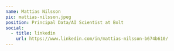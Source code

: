 ```yaml
---
name: Mattias Nilsson
pic: mattias-nilsson.jpeg
position: Principal Data/AI Scientist at Bolt
social:
  - title: linkedin
    url: https://www.linkedin.com/in/mattias-nilsson-b674b610/
---
```

